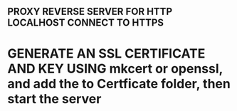 ## PROXY REVERSE SERVER FOR HTTP LOCALHOST CONNECT TO HTTPS

# GENERATE AN SSL CERTIFICATE AND KEY USING mkcert or openssl, and add the to Certficate folder, then start the server
